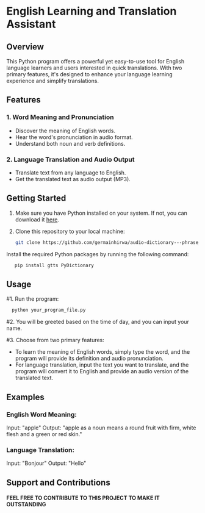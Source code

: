 # English Learning and Translation Assistant

## Overview

This Python program offers a powerful yet easy-to-use tool for English language learners and users interested in quick translations. With two primary features, it's designed to enhance your language learning experience and simplify translations.

## Features

### 1. Word Meaning and Pronunciation

- Discover the meaning of English words.
- Hear the word's pronunciation in audio format.
- Understand both noun and verb definitions.

### 2. Language Translation and Audio Output

- Translate text from any language to English.
- Get the translated text as audio output (MP3).

## Getting Started

1. Make sure you have Python installed on your system. If not, you can download it [here](https://www.python.org/downloads/).

2. Clone this repository to your local machine:

   ```bash
   git clone https://github.com/germainhirwa/audio-dictionary---phrase_translator.git


Install the required Python packages by running the following command:

  ```bash
     pip install gtts PyDictionary
   ```

## Usage
#1. Run the program:

```bash
  python your_program_file.py
 ```


#2. You will be greeted based on the time of day, and you can input your name.

#3. Choose from two primary features:

- To learn the meaning of English words, simply type the word, and the program will provide its definition and audio pronunciation.
- For language translation, input the text you want to translate, and the program will convert it to English and provide an audio version of the translated text.

## Examples
### English Word Meaning:
Input: "apple"
Output: "apple as a noun means a round fruit with firm, white flesh and a green or red skin."
### Language Translation:
Input: "Bonjour"
Output: "Hello"

## Support and Contributions

#### FEEL FREE TO CONTRIBUTE TO THIS PROJECT TO MAKE IT OUTSTANDING
